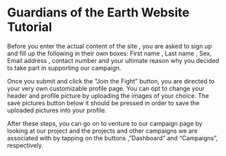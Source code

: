 # Guardians of the Earth Website Tutorial

Before you enter the actual content of the site , you are asked to sign up and fill up the following in their own boxes: First name , Last name , Sex, Email address , contact number and your ultimate reason why you decided to take part in supporting our campaign. 

Once you submit and click the  “Join the Fight” button, you are directed to your very own customizable profile page. You can opt to change your header and profile picture by uploading the images of your choice. The save pictures button below it should be pressed in order to save the uploaded pictures into your profile.

After these steps, you can go on to venture to our campaign page by looking at our project and the projects and other campaigns we are associated with by tapping on the buttons ,”Dashboard” and “Campaigns”, respectively.
